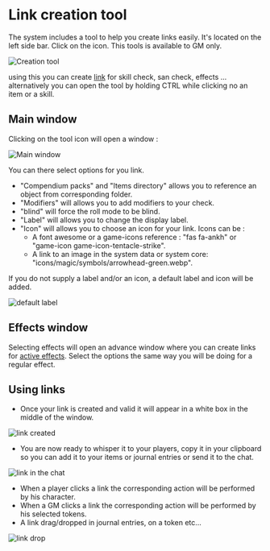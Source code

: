<!--- This file is auto generated from module/manual/uk/link_creation_window.md -->
# Link creation tool

The system includes a tool to help you create links easily.
It's located on the left side bar. Click on the icon.
This tools is available to GM only.

![Creation tool](../../assets/manual/links/links-creation-tool.webp)

using this you can create [link](links.md) for skill check, san check, effects ...
alternatively you can open the tool by holding CTRL while clicking no an item or a skill.

## Main window

Clicking on the tool icon will open a window :

![Main window](../../assets/manual/links/main-window.webp)

You can there select options for you link.

- "Compendium packs"  and "Items directory" allows you to reference an object from corresponding folder.
- "Modifiers" will allows you to add modifiers to your check.
- "blind" will force the roll mode to be blind.
- "Label" will allows you to change the display label.
- "Icon" will allows you to choose an icon for your link. Icons can be :
  - A font awesome or a game-icons reference : "fas fa-ankh" or "game-icon game-icon-tentacle-strike".
  - A link to an image in the system data or system core: "icons/magic/symbols/arrowhead-green.webp".

If you do not supply a label and/or an icon, a default label and icon will be added.

![default label](../../assets/manual/links/default-label.webp)

## Effects window

Selecting effects will open an advance window where you can create links for [active effects](effects.md).
Select the options the same way you will be doing for a regular effect.

## Using links

- Once your link is created and valid it will appear in a white box in the middle of the window.

![link created](../../assets/manual/links/effect-link-creation.webp)

- You are now ready to whisper it to your players, copy it in your clipboard so you can add it to your items or journal entries or send it to the chat.

![link in the chat](../../assets/manual/links/link-effect-chat.webp)

- When a player clicks a link the corresponding action will be performed by his character.
- When a GM clicks a link the corresponding action will be performed by his selected tokens.
- A link drag/dropped in journal entries, on a token etc...

![link drop](../../assets/manual/links/effect-drop.webp)
